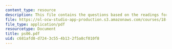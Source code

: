 ```yaml
---
content_type: resource
description: This file contains the questions based on the readings for the course.
file: https://ol-ocw-studio-app-production.s3.amazonaws.com/courses/18-786-topics-in-algebraic-number-theory-spring-2006/c681afd8d7243c554b132f5a8cf010f8_ps06.pdf
file_type: application/pdf
resourcetype: Document
title: ps06.pdf
uid: c681afd8-d724-3c55-4b13-2f5a8cf010f8
---
```

